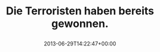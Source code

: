 ---
retweeted: false
source: <a href="http://twitter.com" rel="nofollow">Twitter Web Client</a>
entities:
  hashtags: []
  symbols: []
  user_mentions: []
  urls:
  - url: http://t.co/rqDknro9iJ
    expanded_url: http://i.imgur.com/T6uvb1Y.gif
    display_url: i.imgur.com/T6uvb1Y.gif
    indices:
    - '40'
    - '62'
display_text_range:
- '0'
- '62'
favorite_count: '4'
id_str: '350982685788880897'
truncated: false
retweet_count: '4'
id: '350982685788880897'
possibly_sensitive: false
created_at: Sat Jun 29 14:22:47 +0000 2013
favorited: false
full_text: Die Terroristen haben bereits gewonnen.
lang: de
quote_url: http://i.imgur.com/T6uvb1Y.gif
tags:
- pesos/twitter
date: '2013-06-29T14:22:47+00:00'
src: https://twitter.com/bascht/status/350982685788880897
original_url: https://twitter.com/bascht/status/350982685788880897
type: twitter_tweet
text: Die Terroristen haben bereits gewonnen.
title: 'Die Terroristen haben bereits gewonnen.

  '

---